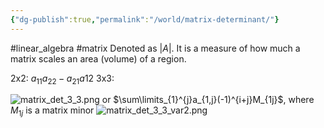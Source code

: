 ```yaml
---
{"dg-publish":true,"permalink":"/world/matrix-determinant/"}
---
```


#linear_algebra #matrix 
Denoted as $|A|$. It is a measure of how much a matrix scales an area (volume) of a region.

2x2: $a_{11}a_{22} - a_{21}a{12}$
3x3:

![matrix_det_3_3.png](/img/user/Files/matrix_det_3_3.png)
or $\sum\limits_{1}^{j}a_{1,j}(-1)^{i+j}M_{1j}$, where $M_{1j}$ is a matrix minor
![matrix_det_3_3_var2.png](/img/user/Files/matrix_det_3_3_var2.png) 